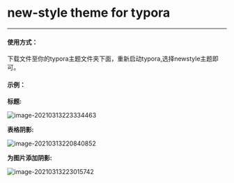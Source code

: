 # new-style theme for typora

---

#### 使用方式：

下载文件至你的typora主题文件夹下面，重新启动typora,选择newstyle主题即可。

#### 示例：

**标题:**

![image-20210313223334463](https://ni187note-pics.oss-cn-hangzhou.aliyuncs.com/notes-img/20210313223334.png)

**表格阴影:**

![image-20210313220840852](https://ni187note-pics.oss-cn-hangzhou.aliyuncs.com/notes-img/20210313220840.png)

**为图片添加阴影:**

![image-20210313223015742](https://ni187note-pics.oss-cn-hangzhou.aliyuncs.com/notes-img/20210313223015.png)




